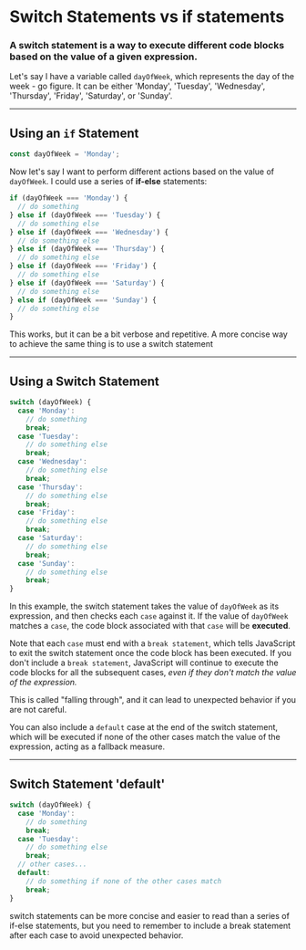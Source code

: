 # Switch Statements vs if statements

### A switch statement is a way to execute different code blocks based on the value of a given expression.

Let's say I have a variable called `dayOfWeek`, which represents the day of the week - go figure. It can be either 'Monday', 'Tuesday', 'Wednesday', 'Thursday', 'Friday', 'Saturday', or 'Sunday'.

---

## Using an `if` Statement


```javascript
const dayOfWeek = 'Monday';
```
Now let's say I want to perform different actions based on the value of `dayOfWeek`. I could use a series of **if-else** statements:

```javascript
if (dayOfWeek === 'Monday') {
  // do something
} else if (dayOfWeek === 'Tuesday') {
  // do something else
} else if (dayOfWeek === 'Wednesday') {
  // do something else
} else if (dayOfWeek === 'Thursday') {
  // do something else
} else if (dayOfWeek === 'Friday') {
  // do something else
} else if (dayOfWeek === 'Saturday') {
  // do something else
} else if (dayOfWeek === 'Sunday') {
  // do something else
}
```
This works, but it can be a bit verbose and repetitive. A more concise way to achieve the same thing is to use a switch statement

---

## Using a Switch Statement

```javascript
switch (dayOfWeek) {
  case 'Monday':
    // do something
    break;
  case 'Tuesday':
    // do something else
    break;
  case 'Wednesday':
    // do something else
    break;
  case 'Thursday':
    // do something else
    break;
  case 'Friday':
    // do something else
    break;
  case 'Saturday':
    // do something else
    break;
  case 'Sunday':
    // do something else
    break;
}
```

In this example, the switch statement takes the value of `dayOfWeek` as its expression, and then checks each `case` against it. If the value of `dayOfWeek` matches a `case`, the code block associated with that `case` will be **executed**.

Note that each `case` must end with a `break statement`, which tells JavaScript to exit the switch statement once the code block has been executed. If you don't include a `break statement`, JavaScript will continue to execute the code blocks for all the subsequent cases, *even if they don't match the value of the expression.*  

This is called "falling through", and it can lead to unexpected behavior if you are not careful.

You can also include a `default` case at the end of the switch statement, which will be executed if none of the other cases match the value of the expression, acting as a fallback measure.

---

## Switch Statement 'default'

```javascript
switch (dayOfWeek) {
  case 'Monday':
    // do something
    break;
  case 'Tuesday':
    // do something else
    break;
  // other cases...
  default:
    // do something if none of the other cases match
    break;
}
```
switch statements can be more concise and easier to read than a series of if-else statements, but you need to remember to include a break statement after each case to avoid unexpected behavior.